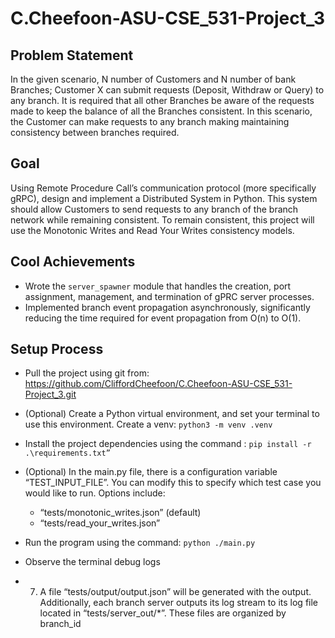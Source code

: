 # C.Cheefoon-ASU-CSE_531-Project_3


## Problem Statement
In the given scenario, N number of Customers and N number of bank Branches; Customer X can submit requests (Deposit, Withdraw or Query) to any branch. It is required that all other Branches be aware of the requests made to keep the balance of all the Branches consistent. In this scenario, the Customer can make requests to any branch making maintaining consistency between branches required. 

## Goal
Using Remote Procedure Call’s communication protocol (more specifically gRPC), design and implement a Distributed System in Python. This system should allow Customers to send requests to any branch of the branch network while remaining consistent. To remain consistent, this project will use the Monotonic Writes and Read Your Writes consistency models. 

## Cool Achievements
 - Wrote the ```server_spawner``` module that handles the creation, port assignment, management, and termination of gPRC server processes.
 - Implemented branch event propagation asynchronously, significantly reducing the time required for event propagation from O(n) to O(1).


## Setup Process

 - Pull the project using git from: https://github.com/CliffordCheefoon/C.Cheefoon-ASU-CSE_531-Project_3.git

 - (Optional) Create a Python virtual environment, and set your terminal to use this environment. Create a venv: ```python3 -m venv .venv```


 - Install the project dependencies using the command :
```pip install -r .\requirements.txt”```

 - (Optional) In the main.py file, there is a configuration variable “TEST_INPUT_FILE”. You can modify this to specify which test case you would like to run. Options include:
   - “tests/monotonic_writes.json” (default)
   - “tests/read_your_writes.json” 

 - Run the program using the command: ```python ./main.py```

 - Observe the terminal debug logs

 - 7.	A file “tests/output/output.json” will be generated with the output. Additionally, each branch server outputs its log stream to its log file located in “tests/server_out/*”. These files are organized by branch_id




